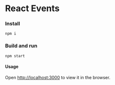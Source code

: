 # React Events
### Install
```
npm i
```
### Build and run

```
npm start
```
#### Usage
Open [http://localhost:3000](http://localhost:3000) to view it in the browser.
